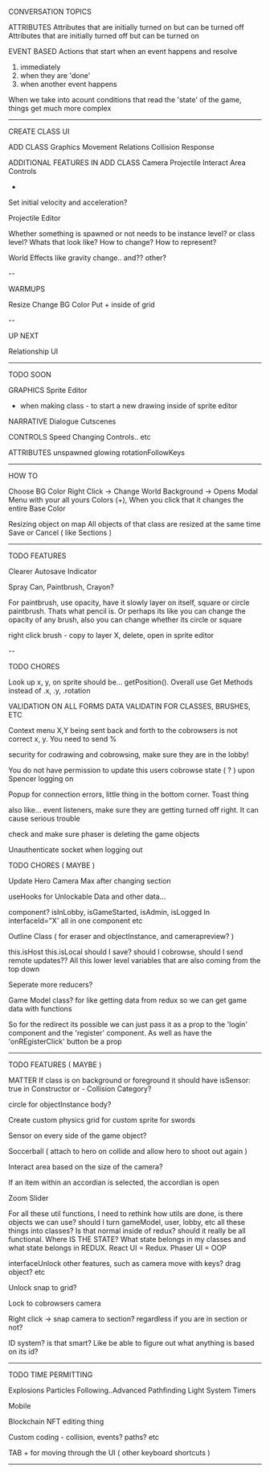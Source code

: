 CONVERSATION TOPICS

ATTRIBUTES
Attributes that are initially turned on but can be turned off
Attributes that are initially turned off but can be turned on

EVENT BASED
Actions that start when an event happens and resolve
  1. immediately
  2. when they are 'done'
  3. when another event happens

When we take into acount conditions that read the 'state' of the game, things get much more complex

---

CREATE CLASS UI

ADD CLASS
  Graphics
  Movement
  Relations
  Collision Response

ADDITIONAL FEATURES IN ADD CLASS
  Camera
  Projectile
  Interact Area
  Controls

-

Set initial velocity and acceleration?

Projectile Editor

Whether something is spawned or not needs to be instance level? or class level? Whats that look like? How to change? How to represent?

World Effects like gravity change.. and?? other?

--

WARMUPS
 
Resize
Change BG Color
Put + inside of grid

--

UP NEXT 

Relationship UI

---

TODO SOON

GRAPHICS
  Sprite Editor
  + when making class - to start a new drawing inside of sprite editor

NARRATIVE
  Dialogue
  Cutscenes

CONTROLS
  Speed
  Changing Controls.. etc

ATTRIBUTES
  unspawned
  glowing
  rotationFollowKeys

--------

HOW TO

Choose BG Color
  Right Click -> Change World Background -> Opens Modal Menu with your all yours Colors (+), When you click that it changes the entire Base Color

Resizing object on map
  All objects of that class are resized at the same time
  Save or Cancel ( like Sections )

---

TODO FEATURES

Clearer Autosave Indicator

Spray Can, Paintbrush, Crayon?

For paintbrush, use opacity, have it slowly layer on itself, square or circle paintbrush. Thats what pencil is. Or perhaps its like you can change the opacity of any brush, also you can change whether its circle or square

right click brush - copy to layer X, delete, open in sprite editor

--

TODO CHORES 

Look up x, y, on sprite should be... getPosition(). Overall use Get Methods instead of .x, .y, .rotation

VALIDATION ON ALL FORMS
DATA VALIDATIN FOR CLASSES, BRUSHES, ETC

Context menu X,Y being sent back and forth to the cobrowsers is not correct x, y. You need to send %

security for codrawing and cobrowsing, make sure they are in the lobby!

You do not have permission to update this users cobrowse state ( ? ) upon Spencer logging on 

Popup for connection errors, little thing in the bottom corner. Toast thing

also like... event listeners, make sure they are getting turned off right. It can cause serious trouble

check and make sure phaser is deleting the game objects

Unauthenticate socket when logging out

TODO CHORES ( MAYBE )

Update Hero Camera Max after changing section

useHooks for Unlockable Data and other data...

<AdminHidden> component? isInLobby, isGameStarted, isAdmin, isLogged In interfaceId="X' all in one component etc

Outline Class ( for eraser and objectInstance, and camerapreview? )

this.isHost this.isLocal should I save? should I cobrowse, should I send remote updates?? All this lower level variables that are also coming from the top down

Seperate more reducers?

Game Model class? for like getting data from redux  so we can get game data with functions

So for the redirect its possible we can just pass it as a prop to the 'login' component and the 'register' component. As well as have the 'onREgisterClick' button be a prop

--------

TODO FEATURES ( MAYBE )

MATTER
  If class is on background or foreground it should have isSensor: true in Constructor
  or - Collision Category?

  circle for objectInstance body?

  Create custom physics grid for custom sprite for swords

  Sensor on every side of the game object?

Soccerball ( attach to hero on collide and allow hero to shoot out again )

Interact area based on the size of the camera?

If an item within an accordian is selected, the accordian is open

Zoom Slider

For all these util functions, I need to rethink how utils are done, is there objects we can use? should I turn gameModel, user, lobby, etc all these things into classes? Is that normal inside of redux? should it really be all functional. Where IS THE STATE? What state belongs in my classes and what state belongs in REDUX. React UI = Redux. Phaser UI = OOP

interfaceUnlock other features, such as camera move with keys? drag object? etc

Unlock snap to grid?

Lock to cobrowsers camera

Right click -> snap camera to section? regardless if you are in section or not?

ID system? is that smart? Like be able to figure out what anything is based on its id?

--------

TODO TIME PERMITTING

Explosions
Particles
Following..Advanced Pathfinding
Light System
Timers

Mobile

Blockchain NFT editing thing

Custom coding - collision, events? paths? etc

TAB + for moving through the UI ( other keyboard shortcuts )

--------